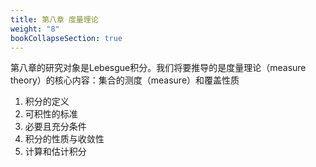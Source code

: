 ```yaml
---
title: 第八章 度量理论
weight: "8"
bookCollapseSection: true
---
```

第八章的研究对象是Lebesgue积分。我们将要推导的是度量理论（measure theory）的核心内容：集合的测度（measure）和覆盖性质

1. 积分的定义
2. 可积性的标准
3. 必要且充分条件
4. 积分的性质与收敛性
5. 计算和估计积分

